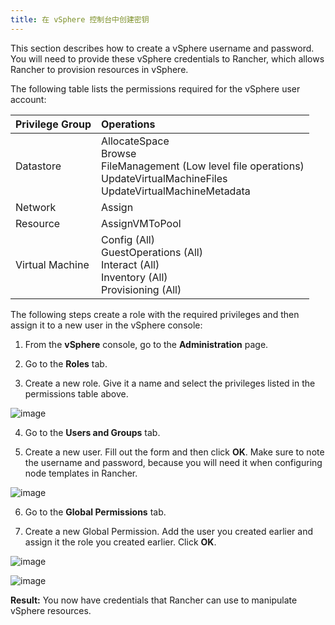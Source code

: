 ```yaml
---
title: 在 vSphere 控制台中创建密钥
---
```


This section describes how to create a vSphere username and password. You will need to provide these vSphere credentials to Rancher, which allows Rancher to provision resources in vSphere.

The following table lists the permissions required for the vSphere user account:

| Privilege Group | Operations                                                                                                                                         |
| :-------------- | :------------------------------------------------------------------------------------------------------------------------------------------------- |
| Datastore       | AllocateSpace <br /> Browse <br /> FileManagement (Low level file operations) <br /> UpdateVirtualMachineFiles <br /> UpdateVirtualMachineMetadata |
| Network         | Assign                                                                                                                                             |
| Resource        | AssignVMToPool                                                                                                                                     |
| Virtual Machine | Config (All) <br /> GuestOperations (All) <br /> Interact (All) <br /> Inventory (All) <br /> Provisioning (All)                                   |

The following steps create a role with the required privileges and then assign it to a new user in the vSphere console:

1. From the **vSphere** console, go to the **Administration** page.

2. Go to the **Roles** tab.

3. Create a new role. Give it a name and select the privileges listed in the permissions table above.

   

![image](/img/rancher/rancherroles1.png")

4. Go to the **Users and Groups** tab.

5. Create a new user. Fill out the form and then click **OK**. Make sure to note the username and password, because you will need it when configuring node templates in Rancher.

   

![image](/img/rancher/rancheruser.png")

6. Go to the **Global Permissions** tab.

7. Create a new Global Permission. Add the user you created earlier and assign it the role you created earlier. Click **OK**.

   

![image](/img/rancher/globalpermissionuser.png")

   

![image](/img/rancher/globalpermissionrole.png")

**Result:** You now have credentials that Rancher can use to manipulate vSphere resources.

